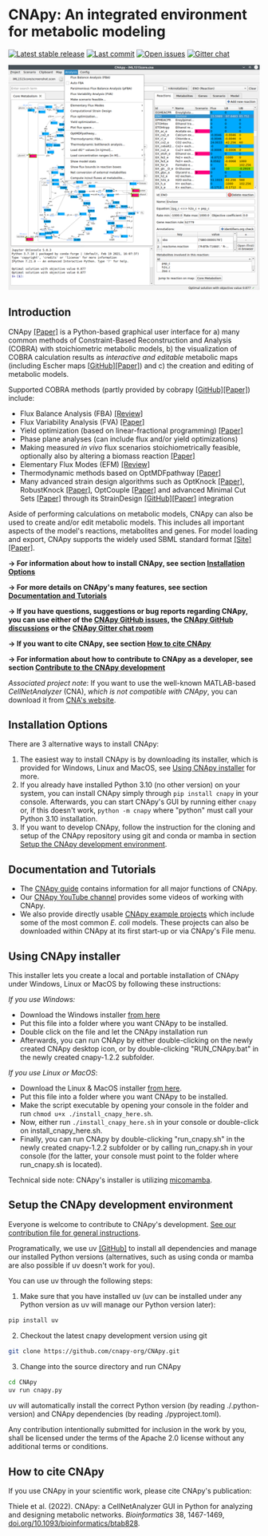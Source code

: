# CNApy: An integrated environment for metabolic modeling

[![Latest stable release](https://flat.badgen.net/github/release/cnapy-org/cnapy/stable)](https://github.com/cnapy-org/CNApy/releases/latest)
[![Last commit](https://flat.badgen.net/github/last-commit/cnapy-org/cnapy)](https://github.com/cnapy-org/CNApy/commits/master)
[![Open issues](https://flat.badgen.net/github/open-issues/cnapy-org/cnapy)](https://github.com/cnapy-org/CNApy/issues)
[![Gitter chat](https://flat.badgen.net/gitter/members/cnapy-org/community)](https://gitter.im/cnapy-org/community)

![CNApy screenshot](screenshot.png)

## Introduction

CNApy [[Paper]](https://doi.org/10.1093/bioinformatics/btab828) is a Python-based graphical user interface for a) many common methods of Constraint-Based Reconstruction and Analysis (COBRA) with stoichiometric metabolic models, b) the visualization of COBRA calculation results as *interactive and editable* metabolic maps (including Escher maps [[GitHub]](https://escher.github.io/#/)[[Paper]](https://doi.org/10.1371/journal.pcbi.1004321)) and c) the creation and editing of metabolic models.

Supported COBRA methods (partly provided by cobrapy [[GitHub]](https://github.com/opencobra/cobrapy)[[Paper]](https://doi.org/10.1186/1752-0509-7-74)) include:

- Flux Balance Analysis (FBA) [[Review]](https://doi.org/10.1038/nbt.1614)
- Flux Variability Analysis (FVA) [[Paper]](https://doi.org/10.1016/j.ymben.2003.09.002)
- Yield optimization (based on linear-fractional programming) [[Paper]](https://doi.org/10.1016/j.ymben.2018.02.001)
- Phase plane analyses (can include flux and/or yield optimizations)
- Making measured *in vivo* flux scenarios stoichiometrically feasible, optionally also by altering a biomass reaction [[Paper]](https://academic.oup.com/bioinformatics/article/39/10/btad600/7284109)
- Elementary Flux Modes (EFM) [[Review]](https://analyticalsciencejournals.onlinelibrary.wiley.com/doi/full/10.1002/biot.201200269)
- Thermodynamic methods based on OptMDFpathway [[Paper]](https://doi.org/10.1371/journal.pcbi.1006492)
- Many advanced strain design algorithms such as OptKnock [[Paper]](https://doi.org/10.1002/bit.10803), RobustKnock [[Paper]](https://doi.org/10.1093/bioinformatics/btp704), OptCouple [[Paper]](https://doi.org/10.1016/j.mec.2019.e00087) and advanced Minimal Cut Sets [[Paper]](https://doi.org/10.1371/journal.pcbi.1008110) through its StrainDesign [[GitHub]](https://github.com/klamt-lab/straindesign)[[Paper]](https://doi.org/10.1093/bioinformatics/btac632) integration

Aside of performing calculations on metabolic models, CNApy can also be used to create and/or edit metabolic models. This includes all important aspects of the model's reactions, metabolites and genes. For model loading and export, CNApy supports the widely used SBML standard format [[Site]](https://sbml.org/)[[Paper]](https://www.embopress.org/doi/abs/10.15252/msb.20199110).

**→ For information about how to install CNApy, see section [Installation Options](#installation-options)**

**→ For more details on CNApy's many features, see section [Documentation and Tutorials](#documentation-and-tutorials)**

**→ If you have questions, suggestions or bug reports regarding CNApy, you can use either of the [CNApy GitHub issues](https://github.com/cnapy-org/CNApy/issues), the [CNApy GitHub discussions](https://github.com/cnapy-org/CNApy/discussions) or the [CNApy Gitter chat room](https://gitter.im/cnapy-org/community)**

**→ If you want to cite CNApy, see section [How to cite CNApy](#how-to-cite-cnapy)**

**→ For information about how to contribute to CNApy as a developer, see section [Contribute to the CNApy development](#contribute-to-the-cnapy-development)**

*Associated project note*: If you want to use the well-known MATLAB-based *CellNetAnalyzer* (CNA), *which is not compatible with CNApy*, you can download it from [CNA's website](https://www2.mpi-magdeburg.mpg.de/projects/cna/cna.html).

## Installation Options

There are 3 alternative ways to install CNApy:

1. The easiest way to install CNApy is by downloading its installer, which is provided for Windows, Linux and MacOS, see [Using CNApy installer](#using-cnapy-installer) for more.
2. If you already have installed Python 3.10 (no other version) on your system, you can install CNApy simply through ```pip install cnapy``` in your console. Afterwards, you can start CNApy's GUI by running either ```cnapy``` or, if this doesn't work, ```python -m cnapy``` where "python" must call your Python 3.10 installation.
3. If you want to develop CNApy, follow the instruction for the cloning and setup of the CNApy repository using git and conda or mamba in section [Setup the CNApy development environment](#setup-the-cnapy-development-environment).

## Documentation and Tutorials

- The [CNApy guide](https://cnapy-org.github.io/CNApy-guide/) contains information for all major functions of CNApy.
- Our [CNApy YouTube channel](https://www.youtube.com/channel/UCRIXSdzs5WnBE3_uukuNMlg) provides some videos of working with CNApy.
- We also provide directly usable [CNApy example projects](https://github.com/cnapy-org/CNApy-projects/releases/latest) which include some of the most common *E. coli* models. These projects can also be downloaded within CNApy at its first start-up or via CNApy's File menu.


## Using CNApy installer

This installer lets you create a local and portable installation of CNApy under Windows, Linux or MacOS by following these instructions:

*If you use Windows:*
* Download the Windows installer [from here](https://github.com/cnapy-org/CNApy/releases/download/v1.2.2/install_cnapy_here.ps1)
* Put this file into a folder where you want CNApy to be installed.
* Double click on the file and let the CNApy installation run
* Afterwards, you can run CNApy by either double-clicking on the newly created CNApy desktop icon, or by double-clicking "RUN_CNApy.bat" in the newly created cnapy-1.2.2 subfolder.

*If you use Linux or MacOS*:
* Download the Linux & MacOS installer [from here](https://github.com/cnapy-org/CNApy/releases/download/v1.2.2/install_cnapy_here.sh).
* Put this file into a folder where you want CNApy to be installed.
* Make the script executable by opening your console in the folder and run ```chmod u+x ./install_cnapy_here.sh```.
* Now, either run ```./install_cnapy_here.sh``` in your console or double-click on install_cnapy_here.sh.
* Finally, you can run CNApy by double-clicking "run_cnapy.sh" in the newly created cnapy-1.2.2 subfolder or by calling run_cnapy.sh in your console (for the latter, your console must point to the folder where run_cnapy.sh is located).

Technical side note: CNApy's installer is utilizing [micomamba](https://mamba.readthedocs.io/en/latest/installation/micromamba-installation.html).

## Setup the CNApy development environment

Everyone is welcome to contribute to CNApy's development. [See our contribution file for general instructions](https://github.com/cnapy-org/CNApy/blob/master/CONTRIBUTING.md).

Programatically, we use uv [[GitHub]](https://github.com/astral-sh/uv) to install all dependencies and manage our installed Python versions (alternatives, such as using conda or mamba are also possible if uv doesn't work for you).

You can use uv through the following steps:

1. Make sure that you have installed uv (uv can be installed under any Python version as uv will manage our Python version later):

```sh
pip install uv
```

2. Checkout the latest cnapy development version using git

```sh
git clone https://github.com/cnapy-org/CNApy.git
```

3. Change into the source directory and run CNApy

```sh
cd CNApy
uv run cnapy.py
```

uv will automatically install the correct Python version (by reading ./.python-version) and CNApy dependencies (by reading ./pyproject.toml).

Any contribution intentionally submitted for inclusion in the work by you, shall be licensed under the terms of the Apache 2.0 license without any additional terms or conditions.

## How to cite CNApy

If you use CNApy in your scientific work, please cite CNApy's publication:

Thiele et al. (2022). CNApy: a CellNetAnalyzer GUI in Python for analyzing and designing metabolic networks.
*Bioinformatics* 38, 1467-1469, [doi.org/10.1093/bioinformatics/btab828](https://doi.org/10.1093/bioinformatics/btab828).
